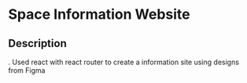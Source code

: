 # Space Information Website

## Description

. Used react with react router to create a information site using designs from Figma


